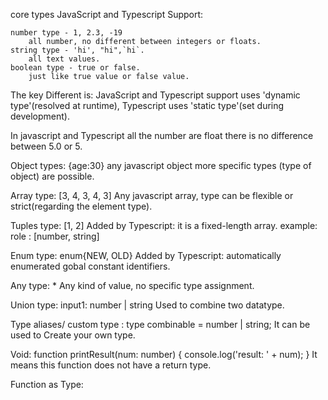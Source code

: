 core types
  JavaScript and Typescript Support:  

    number type - 1, 2.3, -19
        all number, no different between integers or floats.
    string type - 'hi', "hi",`hi`.
        all text values.
    boolean type - true or false.
        just like true value or false value.

The key Different is: JavaScript and Typescript support uses 'dynamic type'(resolved at runtime), Typescript uses 'static type'(set during development).

In javascript and Typescript all the number are float there is no difference between 5.0 or 5.

Object types: {age:30}
    any javascript object more specific types (type of object) are possible. 

Array type: [3, 4, 3, 4, 3]
    Any javascript array, type can be flexible or strict(regarding the element type).

Tuples type: [1, 2] 
    Added by Typescript: it is a fixed-length array.
    example: role : [number, string]

Enum type: enum{NEW, OLD}
    Added by Typescript: automatically enumerated gobal constant identifiers.

Any type: * 
    Any kind of value, no specific type assignment. 

Union type: input1: number | string
     Used to combine two datatype.

Type aliases/ custom type : type combinable = number | string;
    It can be used to Create your own type. 

Void: function printResult(num: number) 
        {
            console.log('result: ' + num); 
        }
    It means this function does not have a return type.

Function as Type: 
